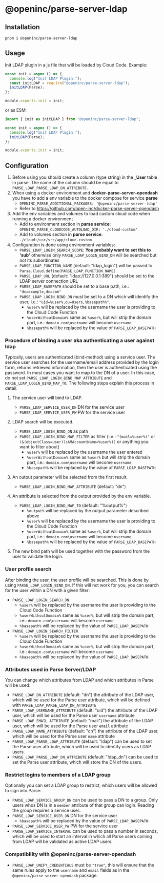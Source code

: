# @openinc/parse-server-ldap

## Installation

```
pnpm i @openinc/parse-server-ldap
```

## Usage

Init LDAP plugin in a js file that will be loaded by Cloud Code.
Example:

```js
const init = async () => {
  console.log("Init LDAP Plugin.");
  const initLDAP = require("@openinc/parse-server-ldap");
  initLDAP(Parse);
};

module.exports.init = init;
```

or as ESM:

```js
import { init as initLDAP } from "@openinc/parse-server-ldap";

const init = async () => {
  console.log("Init LDAP Plugin.");
  initLDAP(Parse);
};

module.exports.init = init;
```

## Configuration

1. Before using you should create a column (type string) in the **\_User** table in parse. The name of the column should be equal to `PARSE_LDAP_PARSE_LDAP_DN_ATTRIBUTE`.
2. When using a docker environment and **docker-parse-server-opendash** you have to add a env variable to the docker compose for service **parse**
   - `OPENINC_PARSE_ADDITIONAL_PACKAGES: '@openinc/parse-server-ldap'`
   - Refer to https://github.com/open-inc/docker-parse-server-opendash
3. Add the env variables and volumes to load custom cloud code when running a docker environment
   - Add to environment section in **parse service**: `OPENINC_PARSE_CLOUDCODE_AUTOLOAD_DIR: './cloud-custom'`
   - Add to volumes section in **parse service**: `./cloud:/usr/src/app/cloud-custom`
4. Configuration is done using environment variables:
   - `PARSE_LDAP_LOGIN_SEARCH_SCOPE`: **You probably want to set this to 'sub'** otherwise only `PARSE_LDAP_LOGIN_BIND_DN` will be searched but not its subordinates
   - `PARSE_LDAP_FUNCTION_NAME` (default: "ldap_login") will be passed to `Parse.Cloud.define(PARSE_LDAP_FUNCTION_NAME)`
   - `PARSE_LDAP_URL` (default: "ldap://127.0.0.1:389") should be set to the LDAP server connection URL
   - `PARSE_LDAP_BASEPATH` should be set to a base path, i.e.: `"dc=example,dc=com"`
   - `PARSE_LDAP_LOGIN_BIND_DN` must be set to a DN which will identify the user, i.e.: `"uid=%user%,ou=Users,%basepath%"`.
     - `%user%` will be replaced by the username the user is providing to the Cloud Code Function
     - `%userWithoutDomain%` same as `%user%`, but will strip the domain part, i.e.: `domain.com\username` will become `username`
     - `%basepath%` will be replaced by the value of `PARSE_LDAP_BASEPATH`

### Procedure of binding a user aka authenticating a user against ldap

Typically, users are authenticated (bind-method) using a service user. The service user searches for the username/email address provided by the login form, returns retrieved information, then the user is authenticated using the password. In most cases you want to map to the DN of a user. In this case, do not set `PARSE_LDAP_LOGIN_BIND_MAP_ATTRIBUTE` and `PARSE_LDAP_LOGIN_BIND_MAP_TO`. The following steps explain this process in detail:

1. The service user will bind to LDAP.
   - `PARSE_LDAP_SERVICE_USER_DN` DN for the service user
   - `PARSE_LDAP_SERVICE_USER_PW` PW for the service user
2. LDAP search will be executed.

   - `PARSE_LDAP_LOGIN_BIND_DN` as path
   - `PARSE_LDAP_LOGIN_BIND_MAP_FILTER` as filter (i.e.: `"(mail=%user%)"` or `(&(objectClass=user)(sAMAccountName=%user%))` or anything you want to filter about)
     - `%user%` will be replaced by the username the user entered
     - `%userWithoutDomain%` same as `%user%` but will strip the domain part, i.e.: `domain.com\username` will become `username`
     - `%basepath%` will be replaced by the value of `PARSE_LDAP_BASEPATH`

3. An output parameter will be selected from the first result.

   - `PARSE_LDAP_LOGIN_BIND_MAP_ATTRIBUTE` (default: "dn")

4. An attribute is selected from the output provided by the env variable.

   - `PARSE_LDAP_LOGIN_BIND_MAP_TO` (default: "%output%")
     - `%output%` will be replaced by the output parameter described above
     - `%user%` will be replaced by the username the user is providing to the Cloud Code Function
     - `%userWithoutDomain%` same as `%user%`, but will strip the domain part, i.e.: `domain.com\username` will become `username`
     - `%basepath%` will be replaced by the value of `PARSE_LDAP_BASEPATH`

5. The new bind path will be used together with the password from the user to validate the login.

### User profile search

After binding the user, the user profile will be searched.
This is done by using `PARSE_LDAP_LOGIN_BIND_DN`.
If this will not work for you, you can search for the user within a DN with a given filter:

- `PARSE_LDAP_LOGIN_SEARCH_DN`
  - `%user%` will be replaced by the username the user is providing to the Cloud Code Function
  - `%userWithoutDomain%` same as `%user%`, but will strip the domain part, i.e.: `domain.com\username` will become `username`
  - `%basepath%` will be replaced by the value of `PARSE_LDAP_BASEPATH`
- `PARSE_LDAP_LOGIN_SEARCH_FILTER`
  - `%user%` will be replaced by the username the user is providing to the Cloud Code Function
  - `%userWithoutDomain%` same as `%user%`, but will strip the domain part, i.e.: `domain.com\username` will become `username`
  - `%basepath%` will be replaced by the value of `PARSE_LDAP_BASEPATH`

### Attributes used in Parse Server/LDAP

You can change which attributes from LDAP and which attributes in Parse will be used:

- `PARSE_LDAP_DN_ATTRIBUTE` (default: "dn") the attribute of the LDAP user, which will be used for the Parse user attribute, which will be defined with `PARSE_LDAP_PARSE_LDAP_DN_ATTRIBUTE`
- `PARSE_LDAP_USERNAME_ATTRIBUTE` (default: "uid") the attribute of the LDAP user, which will be used for the Parse user `username` attribute
- `PARSE_LDAP_EMAIL_ATTRIBUTE` (default: "mail") the attribute of the LDAP user, which will be used for the Parse user `email` attribute
- `PARSE_LDAP_NAME_ATTRIBUTE` (default: "cn") the attribute of the LDAP user, which will be used for the Parse user `name` attribute
- `PARSE_LDAP_PARSE_LDAP_ATTRIBUTE` (default: "ldap") can be used to set the Parse user attribute, which will be used to identify users as LDAP users.
- `PARSE_LDAP_PARSE_LDAP_DN_ATTRIBUTE` (default: "ldap_dn") can be used to set the Parse user attribute, which will store the DN of the users.

### Restrict logins to members of a LDAP group

Optionally you can set a LDAP group to restrict, which users will be allowed to sign into Parse:

- `PARSE_LDAP_SERVICE_GROUP_DN` can be used to pass a DN to a group. Only users whos DN is in a `member` attribute of that group can login. Reading the group requires a service user..
- `PARSE_LDAP_SERVICE_USER_DN` DN for the service user
  - `%basepath%` will be replaced by the value of `PARSE_LDAP_BASEPATH`
- `PARSE_LDAP_SERVICE_USER_PW` PW for the service user
- `PARSE_LDAP_SERVICE_INTERVAL` can be used to pass a number in seconds, which will be used to start an interval in which all Parse users coming from LDAP will be validated as active LDAP users.

### Compatibility with @openinc/parse-server-opendash

- `PARSE_LDAP_UNIFY_CREDENTIALS` must be `"true"`, this will ensure that the same rules apply to the `username` and `email` fields as in the `@openinc/parse-server-opendash` package.
